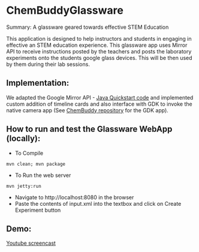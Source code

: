 ChemBuddyGlassware
==================

Summary: A glassware geared towards effective STEM Education

This application is designed to help instructors and students in engaging in effective an STEM education experience.
This glassware app uses Mirror API to receive instructions posted by the teachers and posts the laboratory experiments onto the students google glass devices. This will be then used by them during their lab sessions.

Implementation:
---

We adapted the Google Mirror API - <a href="https://developers.google.com/glass/develop/mirror/quickstart/index" >Java Quickstart code</a> and implemented custom addition of timeline cards and also interface with GDK to invoke the native camera app (See <a href="https://github.com/GayathriMurali/ChemBuddy">ChemBuddy repository</a> for the GDK app).

How to run and test the Glassware WebApp (locally):
---

* To Compile

```
mvn clean; mvn package
```

* To Run the web server

```
mvn jetty:run
```

* Navigate to http://localhost:8080 in the browser
* Paste the contents of input.xml into the textbox and click on Create Experiment button

Demo:
---

<a href="https://www.youtube.com/watch?v=IYHPeKW5Vdk&feature=youtu.be">Youtube screencast</a>
